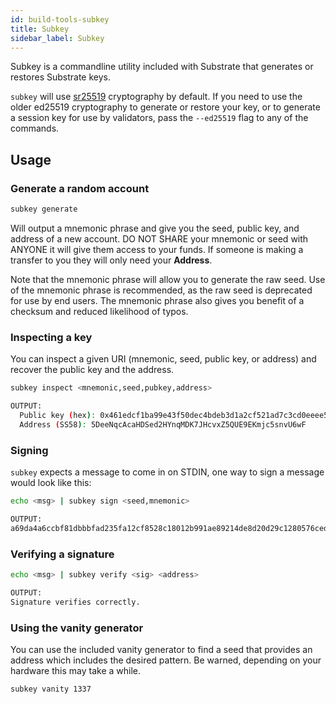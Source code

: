 ```yaml
---
id: build-tools-subkey
title: Subkey
sidebar_label: Subkey
---
```


Subkey is a commandline utility included with Substrate that generates or restores Substrate keys.

`subkey` will use [sr25519](http://wiki.polkadot.network/en/latest/polkadot/learn/cryptography/#keypairs-and-signing) cryptography by default. If you need to use the older ed25519 cryptography to generate or restore your key, or to generate a session key for use by validators, pass the `--ed25519` flag to any of the commands.

## Usage

### Generate a random account

```bash
subkey generate
```

Will output a mnemonic phrase and give you the seed, public key, and address of a new account. DO NOT SHARE your mnemonic or seed with ANYONE it will give them access to your funds. If someone is making a transfer to you they will only need your **Address**.

Note that the mnemonic phrase will allow you to generate the raw seed. Use of the mnemonic phrase is recommended, as the raw seed is deprecated for use by end users. The mnemonic phrase also gives you benefit of a checksum and reduced likelihood of typos.

### Inspecting a key

You can inspect a given URI (mnemonic, seed, public key, or address) and recover the public key and the address.

```bash
subkey inspect <mnemonic,seed,pubkey,address>

OUTPUT:
  Public key (hex): 0x461edcf1ba99e43f50dec4bdeb3d1a2cf521ad7c3cd0eeee5cd3314e50fd424c
  Address (SS58): 5DeeNqcAcaHDSed2HYnqMDK7JHcvxZ5QUE9EKmjc5snvU6wF
```

### Signing

`subkey` expects a message to come in on STDIN, one way to sign a message would look like this:

```bash
echo <msg> | subkey sign <seed,mnemonic>

OUTPUT:
a69da4a6ccbf81dbbbfad235fa12cf8528c18012b991ae89214de8d20d29c1280576ced6eb38b7406d1b7e03231df6dd4a5257546ddad13259356e1c3adfb509
```

### Verifying a signature

```bash
echo <msg> | subkey verify <sig> <address>

OUTPUT:
Signature verifies correctly.
```

### Using the vanity generator

You can use the included vanity generator to find a seed that provides an address which includes the desired pattern. Be warned, depending on your hardware this may take a while.

```bash
subkey vanity 1337
```
